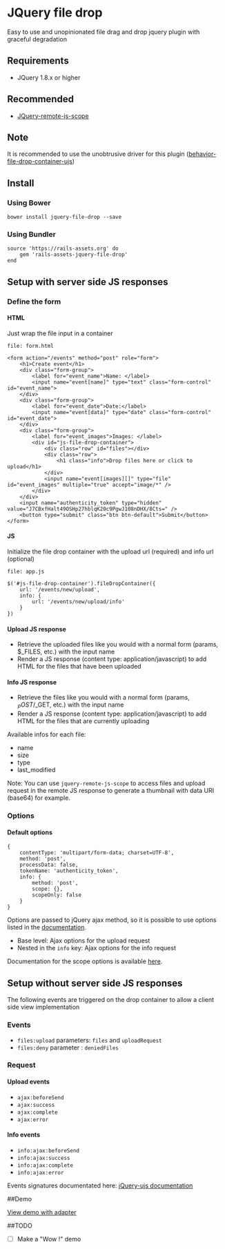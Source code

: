 # JQuery file drop
Easy to use and unopinionated file drag and drop jquery plugin with graceful degradation

## Requirements

- JQuery 1.8.x or higher

## Recommended

- [JQuery-remote-js-scope](https://github.com/xire28/jquery-remote-js-scope)

## Note

It is recommended to use the unobtrusive driver for this plugin ([behavior-file-drop-container-ujs](https://github.com/xire28/behavior-file-drop-container-ujs))

## Install

### Using Bower

```
bower install jquery-file-drop --save
```

### Using Bundler

```
source 'https://rails-assets.org' do
	gem 'rails-assets-jquery-file-drop'
end
```

## Setup with server side JS responses
### Define the form
#### HTML
Just wrap the file input in a container

`file: form.html`
```
<form action="/events" method="post" role="form">
    <h1>Create event</h1>
    <div class="form-group">
        <label for="event_name">Name: </label>
        <input name="event[name]" type="text" class="form-control" id="event_name">
    </div>
    <div class="form-group">
        <label for="event_date">Date:</label>
        <input name="event[data]" type="date" class="form-control" id="event_date">
    </div>
    <div class="form-group">
        <label for="event_images">Images: </label>
        <div id="js-file-drop-container">
            <div class="row" id="files"></div>
            <div class="row">
                <h1 class="info">Drop files here or click to upload</h1>
            </div>
            <input name="event[images][]" type="file" id="event_images" multiple="true" accept="image/*" />
        </div>
    </div>
    <input name="authenticity_token" type="hidden" value="J7CBxfHalt49OSHp27hblqK20c9PgwJ108nDHX/8Cts=" />
    <button type="submit" class="btn btn-default">Submit</button>
</form>
```

#### JS

Initialize the file drop container with the upload url (required) and info url (optional)

`file: app.js`
```
$('#js-file-drop-container').fileDropContainer({
	url: '/events/new/upload',
	info: {
		url: '/events/new/upload/info'
	}
})
```

#### Upload JS response

- Retrieve the uploaded files like you would with a normal form (params, $_FILES, etc.) with the input name
- Render a JS response (content type: application/javascript) to add HTML for the files that have been uploaded

#### Info JS response

- Retrieve the files like you would with a normal form (params, $_POST/$_GET, etc.) with the input name
- Render a JS response (content type: application/javascript) to add HTML for the files that are currently uploading

Available infos for each file: 
- name
- size
- type
- last_modified

Note: You can use `jquery-remote-js-scope` to access files and upload request in the remote JS response to generate a thumbnail with data URI (base64) for example.

### Options

#### Default options

```
{ 
	contentType: 'multipart/form-data; charset=UTF-8',
    method: 'post',
    processData: false,
    tokenName: 'authenticity_token',
    info: {
        method: 'post',
        scope: {},
        scopeOnly: false
    }
}
```

Options are passed to jQuery ajax method, so it is possible to use options listed in the [documentation](http://api.jquery.com/jquery.ajax/).

- Base level: Ajax options for the upload request
- Nested in the `info` key: Ajax options for the info request

Documentation for the scope options is available [here](https://github.com/xire28/jquery-remote-js-scope).

## Setup without server side JS responses

The following events are triggered on the drop container to allow a client side view implementation

### Events

- `files:upload` parameters: `files` and `uploadRequest`
- `files:deny` parameter : `deniedFiles`

### Request 
#### Upload events

- `ajax:beforeSend`
- `ajax:success`
- `ajax:complete`
- `ajax:error`

#### Info events

- `info:ajax:beforeSend`
- `info:ajax:success`
- `info:ajax:complete`
- `info:ajax:error`

Events signatures documentated here: [jQuery-ujs documentation](https://github.com/rails/jquery-ujs/wiki/ajax)

##Demo

[View demo with adapter](https://github.com/xire28/behavior-file-drop-container-ujs)

##TODO

- [ ] Make a "Wow !" demo












